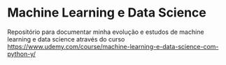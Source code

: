 # Machine Learning e Data Science
Repositório para documentar minha evolução e estudos de machine learning e data science através do curso https://www.udemy.com/course/machine-learning-e-data-science-com-python-y/ 

